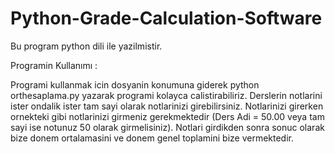 # Python-Grade-Calculation-Software

Bu program python dili ile yazilmistir. 

Programin Kullanımı : 

Programi kullanmak icin dosyanin konumuna giderek python orthesaplama.py yazarak programi kolayca calistirabiliriz. Derslerin notlarini ister ondalik ister tam sayi olarak notlarinizi girebilirsiniz. Notlarinizi girerken ornekteki gibi notlarinizi girmeniz gerekmektedir (Ders Adi = 50.00 veya tam sayi ise notunuz 50 olarak girmelisiniz). Notlari girdikden sonra sonuc olarak bize donem ortalamasini ve donem genel toplamini bize vermektedir.
